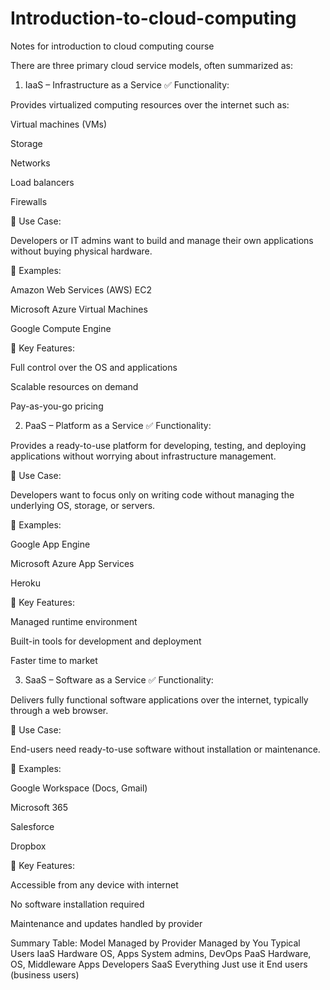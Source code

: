 # Introduction-to-cloud-computing
Notes for introduction to cloud computing course

There are three primary cloud service models, often summarized as:

1. IaaS – Infrastructure as a Service
✅ Functionality:

Provides virtualized computing resources over the internet such as:

Virtual machines (VMs)

Storage

Networks

Load balancers

Firewalls

🔧 Use Case:

Developers or IT admins want to build and manage their own applications without buying physical hardware.

🧩 Examples:

Amazon Web Services (AWS) EC2

Microsoft Azure Virtual Machines

Google Compute Engine

📌 Key Features:

Full control over the OS and applications

Scalable resources on demand

Pay-as-you-go pricing

2. PaaS – Platform as a Service
✅ Functionality:

Provides a ready-to-use platform for developing, testing, and deploying applications without worrying about infrastructure management.

🔧 Use Case:

Developers want to focus only on writing code without managing the underlying OS, storage, or servers.

🧩 Examples:

Google App Engine

Microsoft Azure App Services

Heroku

📌 Key Features:

Managed runtime environment

Built-in tools for development and deployment

Faster time to market

3. SaaS – Software as a Service
✅ Functionality:

Delivers fully functional software applications over the internet, typically through a web browser.

🔧 Use Case:

End-users need ready-to-use software without installation or maintenance.

🧩 Examples:

Google Workspace (Docs, Gmail)

Microsoft 365

Salesforce

Dropbox

📌 Key Features:

Accessible from any device with internet

No software installation required

Maintenance and updates handled by provider

Summary Table:
Model	Managed by Provider	Managed by You	Typical Users
IaaS	Hardware	OS, Apps	System admins, DevOps
PaaS	Hardware, OS, Middleware	Apps	Developers
SaaS	Everything	Just use it	End users (business users)
